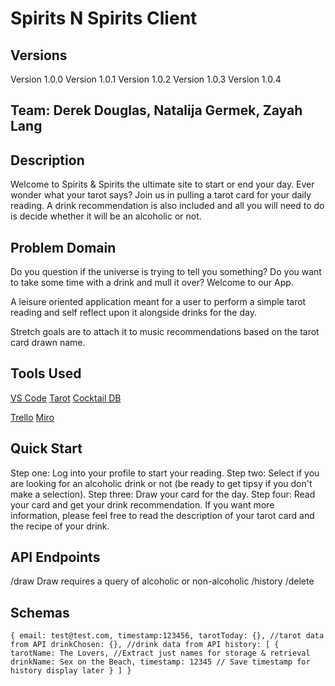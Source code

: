 # Spirits N Spirits Client

## Versions

Version 1.0.0
Version 1.0.1
Version 1.0.2
Version 1.0.3
Version 1.0.4

## Team: Derek Douglas, Natalija Germek, Zayah Lang

## Description

Welcome to Spirits & Spirits the ultimate site to start or end your day. Ever wonder what your tarot says? Join us in pulling a tarot card for your daily reading. A drink recommendation is also included and all you will need to do is decide whether it will be an alcoholic or not.

## Problem Domain

Do you question if the universe is trying to tell you something? Do you want to take some time with a drink and mull it over? Welcome to our App.

A leisure oriented application meant for a user to perform a simple tarot reading and self reflect upon it alongside drinks for the day.

Stretch goals are to attach it to music recommendations based on the tarot card drawn name.

## Tools Used

[VS Code](https://code.visualstudio.com/)
[Tarot](https://github.com/ekelen/tarot-api)
[Cocktail DB](https://www.thecocktaildb.com/api.php)
<!-- [Spotify](https://developer.spotify.com/documentation/web-api/quick-start/) -->
[Trello](https://trello.com/b/BlU3ilFX/spirits-spirits)
[Miro](https://miro.com/welcomeonboard/ZmNzNGxZOW9jaHFXZm9NN3BDV0dUaU52VUJQNnhKcjVJZFhPY21RNW1YcWZxVVhVYnFZS2xybVdUYXpSMTBXbHwzNDU4NzY0NTI1MDk3NTM5NjAw?share_link_id=983273918266)

## Quick Start

 Step one: Log into your profile to start your reading.
 Step two: Select if you are looking for an alcoholic drink or not (be ready to get tipsy if you don't make a selection).
 Step three: Draw your card for the day.
 Step four: Read your card and get your drink recommendation.
 If you want more information, please feel free to read the description of your tarot card and the recipe of your drink.

## API Endpoints

/draw
Draw requires a query of alcoholic or non-alcoholic
/history
/delete

## Schemas

`{
email: test@test.com,
timestamp:123456,
tarotToday: {}, //tarot data from API
drinkChosen: {}, //drink data from API
history: [
  {
  tarotName: The Lovers, //Extract just names for storage & retrieval
  drinkName: Sex on the Beach,
  timestamp: 12345 // Save timestamp for history display later
  }
 ]
}`
